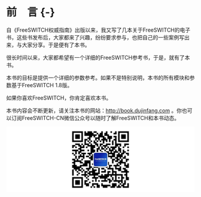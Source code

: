 # 前　言 {-}

自《FreeSWITCH权威指南》出版以来，我又写了几本关于FreeSWITCH的电子书，这些书发布后，大家都来了兴趣，纷纷要求参与，也把自己的一些案例写出来，与大家分享。于是便有了本书。

很长时间以来，大家都希望有一个详细的FreeSWITCH参考书，于是，就有了本书。

本书的目标是提供一个详细的参数参考。如果不是特别说明，本书的所有模块和参数基于FreeSWITCH 1.8版。

如果你喜欢FreeSWITCH，你肯定喜欢本书。

本书内容会不断更新，请关注本书的网站：<http://book.dujinfang.com> 。你也可以订阅FreeSWITCH-CN微信公众号以随时了解FreeSWITCH和本书动态。

![FreeSWITCH-CN 微信公众号](images/qr-wechat.png)
